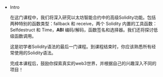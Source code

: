 - Intro
    
    在这门课程中，我们将深入研究以太坊智能合约中的高级Solidity功能。包括两种特别的函数类型：fallback 和 receive，两个 Solidity 内置的工具函数：Selfdestruct 和 Time，**ABI** 编码/解码，函数签名和选择器。我们还将探讨低级函数调用。
    
    这是初学者Solidity语法的最后一门课程。到课程结束时，你应该熟悉所有经常使用的Solidity语法。
    
    完成本课程后，鼓励你探索真实的web3世界，并根据自己的兴趣深入不同的项目！